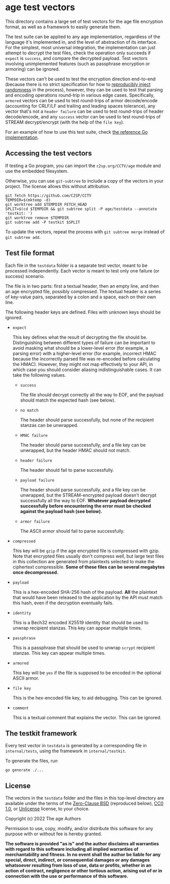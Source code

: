 # age test vectors

This directory contains a large set of test vectors for the age file encryption
format, as well as a framework to easily generate them.

The test suite can be applied to any age implementation, regardless of the language
it's implemented in, and the level of abstraction of its interface.
For the simplest, most universal integration, the implementation can just attempt
to decrypt the test files, check the operation only succeeds if `expect` is
`success`, and compare the decrypted payload. Test vectors involving
unimplemented features (such as passphrase encryption or armoring) can be ignored.

These vectors can't be used to test the encryption direction end-to-end (because
there is no strict specification for how to [reproducibly inject randomness](
https://words.filippo.io/dispatches/avoid-the-randomness-from-the-sky/)
in the process), however, they can be used to test that parsing and encoding
operations round-trip in various edge cases. Specifically, `armored` vectors can
be used to test round-trips of armor decode/encode (accounting for CRLF/LF and
trailing and leading spaces tolerance), any vector that's not a `header failure`
can be used to test round-trips of header decode/encode, and any `success` vector
can be used to test round-trips of STREAM decrypt/encrypt (with the help of the
`file key`).

For an example of how to use this test suite, check [the reference Go
implementation](https://github.com/FiloSottile/age/blob/980763a/testkit_test.go).

## Accessing the test vectors

If testing a Go program, you can import the `c2sp.org/CCTV/age` module and use
the embedded filesystem.

Otherwise, you can use `git-subtree` to include a copy of the vectors in your
project. The license allows this without attribution.

```
git fetch https://github.com/C2SP/CCTV
TEMPDIR=$(mktemp -d)
git worktree add $TEMPDIR FETCH_HEAD
SPLIT=$(cd $TEMPDIR && git subtree split -P age/testdata --annotate 'testkit: ')
git worktree remove $TEMPDIR
git subtree add -P testkit $SPLIT
```

To update the vectors, repeat the process with `git subtree merge` instead of
`git subtree add`.

## Test file format

Each file in the `testdata` folder is a separate test vector, meant to be
processed independently. Each vector is meant to test only one failure (or
success) scenario.

The file is in two parts: first a textual header, then an empty line, and then
an age encrypted file, possibly compressed. The textual header is a series of
key-value pairs, separated by a colon and a space, each on their own line.

The following header keys are defined. Files with unknown keys should be
ignored.

- `expect`

  This key defines what the result of decrypting the file should be.
  Distinguishing between different types of failure can be important to avoid
  masking what should be a lower-level error (for example, a parsing error) with
  a higher-level error (for example, incorrect HMAC because the incorrectly
  parsed file was re-encoded before calculating the HMAC). However, they might
  not map effectively to your API, in which case you should consider aliasing
  indistinguishable cases. It can take the following values.

  * `success`

    The file should decrypt correctly all the way to EOF, and the payload should
    match the expected hash (see below).

  * `no match`

    The header should parse successfully, but none of the recipient stanzas can
    be unwrapped.

  * `HMAC failure`

    The header should parse successfully, and a file key can be unwrapped, but
    the header HMAC should not match.

  * `header failure`

    The header should fail to parse successfully.

  * `payload failure`

    The header should parse successfully, and a file key can be unwrapped, but
    the STREAM-encrypted payload doesn't decrypt successfully all the way to
    EOF. **Whatever payload decrypted successfully before encountering the error
    must be checked against the payload hash (see below).**

  * `armor failure`

    The ASCII armor should fail to parse successfully.

- `compressed`

  This key will be `gzip` if the age encrypted file is compressed with gzip.
  Note that encrypted files usually don't compress well, but large test files in
  this collection are generated from plaintexts selected to make the ciphertext
  compressible. **Some of these files can be several megabytes once decompressed.**

- `payload`

  This is a hex-encoded SHA-256 hash of the payload. **All** the plaintext that
  would have been released to the application by the API must match this hash,
  even if the decryption eventually fails.

- `identity`

  This is a Bech32 encoded X25519 identity that should be used to unwrap
  recipient stanzas. This key can appear multiple times.

- `passphrase`

  This is a passphrase that should be used to unwrap `scrypt` recipient stanzas.
  This key can appear multiple times.

- `armored`

  This key will be `yes` if the file is supposed to be encoded in the optional
  ASCII armor.

- `file key`

  This is the hex-encoded file key, to aid debugging. This can be ignored.

- `comment`

  This is a textual comment that explains the vector. This can be ignored.

## The testkit framework

Every test vector in `testdata` is generated by a corresponding file in
`internal/tests`, using the framework in `internal/testkit`.

To generate the files, run

```
go generate ./...
```

## License

The vectors in the `testdata` folder and the files in this top-level directory
are available under the terms of the
[Zero-Clause BSD](https://opensource.org/licenses/0BSD) (reproduced below),
[CC0 1.0](https://creativecommons.org/publicdomain/zero/1.0/), or
[Unlicense](https://unlicense.org/) license, to your choice.

Copyright (c) 2022 The age Authors

Permission to use, copy, modify, and/or distribute this software for any purpose
with or without fee is hereby granted.

**The software is provided "as is" and the author disclaims all warranties with
regard to this software including all implied warranties of merchantability and
fitness. In no event shall the author be liable for any special, direct,
indirect, or consequential damages or any damages whatsoever resulting from loss
of use, data or profits, whether in an action of contract, negligence or other
tortious action, arising out of or in connection with the use or performance of
this software.**
